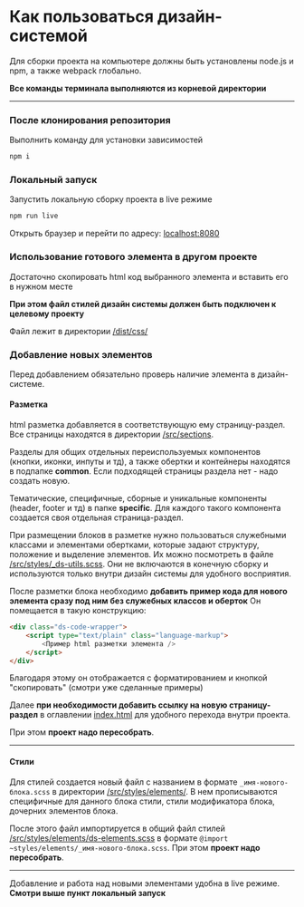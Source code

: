 # Как пользоваться дизайн-системой

Для сборки проекта на компьютере должны быть установлены node.js и npm, а также webpack глобально.

**Все команды терминала выполняются из корневой директории**

***

### После клонирования репозитория
Выполнить команду для установки зависимостей

```bash
npm i
```

### Локальный запуск
Запустить локальную сборку проекта в live режиме

```bash
npm run live
```

Открыть браузер и перейти по адресу: [localhost:8080](http://localhost:8080/)

### Использование готового элемента в другом проекте

Достаточно скопировать html код выбранного элемента и вставить его в нужном месте

**При этом файл стилей дизайн системы должен быть подключен к целевому проекту**

Файл лежит в директории [/dist/css/](/dist/css/)

### Добавление новых элементов

Перед добавлением обязательно проверь наличие элемента в дизайн-системе.

#### Разметка

html разметка добавляется в соответствующую ему страницу-раздел. Все страницы находятся в директории [/src/sections](/src/sections). 

Разделы для общих отдельных переиспользуемых компонентов (кнопки, иконки, инпуты и тд), а также обертки и контейнеры находятся в подпапке **common**.
Если подходящей страницы раздела нет - надо создать новую. 

Тематические, специфичные, сборные и уникальные компоненты (header, footer и тд) в папке **specific**. Для каждого такого компонента создается своя отдельная страница-раздел.

При размещении блоков в разметке нужно пользоваться служебными классами и элементами обертками, которые задают структуру, положение и выделение элементов. Их можно посмотреть в файле [/src/styles/_ds-utils.scss](/src/styles/_ds-utils.scss). Они не включаются в конечную сборку и используются только внутри дизайн системы для удобного восприятия.

После разметки блока необходимо **добавить пример кода для нового элемента сразу под ним без служебных классов и оберток**
Он помещается в такую конструкцию:

```html
<div class="ds-code-wrapper">
    <script type="text/plain" class="language-markup">
        <Пример html разметки элемента />
    </script>
</div>
```

Благодаря этому он отображается с форматированием и кнопкой "скопировать" (смотри уже сделанные примеры)

Далее **при необходимости добавить ссылку на новую страницу-раздел** в оглавлении [index.html](/index.html) для удобного перехода внутри проекта.

При этом **проект надо пересобрать**.

***

#### Стили

Для стилей создается новый файл с названием в формате ```_имя-нового-блока.scss``` в директории [/src/styles/elements/](/src/styles/elements/). В нем прописываются специфичные для данного блока стили, стили модификатора блока, дочерних элементов блока.

После этого файл импортируется в общий файл стилей [/src/styles/elements/ds-elements.scss](/src/styles/elements/ds-elements.scss) в формате ```@import ~styles/elements/_имя-нового-блока.scss```. При этом **проект надо пересобрать**.

***

Добавление и работа над новыми элементами удобна в live режиме. **Смотри выше пункт локальный запуск**